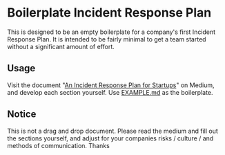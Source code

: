 # Boilerplate Incident Response Plan
This is designed to be an empty boilerplate for a company's first Incident Response Plan. It is intended to be fairly minimal to get a team started without a significant amount of effort.

## Usage
Visit the document "[An Incident Response Plan for Startups](https://medium.com/@magoo/an-incident-response-plan-for-startups-26549596b914#.dlcpw86ge)" on Medium, and develop each section yourself. Use [EXAMPLE.md](EXAMPLE.md) as the boilerplate.


## Notice
This is not a drag and drop document. Please read the medium and fill out the sections yourself, and adjust for your companies risks / culture / and methods of communication. Thanks

